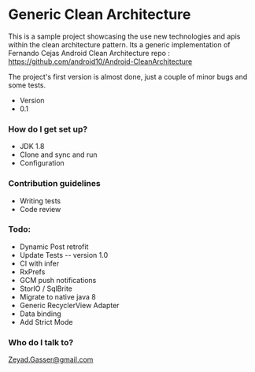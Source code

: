 # Generic Clean Architecture #

This is a sample project showcasing the use new technologies and apis within the clean architecture pattern. Its a generic
implementation of Fernando Cejas Android Clean Architecture repo : https://github.com/android10/Android-CleanArchitecture

The project's first version is almost done, just a couple of minor bugs and some tests.

* Version
* 0.1

### How do I get set up? ###

* JDK 1.8
* Clone and sync and run
* Configuration

### Contribution guidelines ###

* Writing tests
* Code review

### Todo:

* Dynamic Post retrofit
* Update Tests -- version 1.0
* CI with infer 
* RxPrefs
* GCM push notifications 
* StorIO / SqlBrite
* Migrate to native java 8
* Generic RecyclerView Adapter
* Data binding
* Add Strict Mode

### Who do I talk to? ###

Zeyad.Gasser@gmail.com
